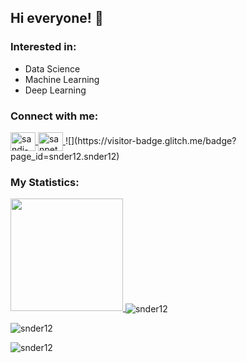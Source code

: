## Hi everyone! 👋

### Interested in:
- Data Science
- Machine Learning
- Deep Learning

<!--
**snder12/snder12** is a ✨ _special_ ✨ repository because its `README.md` (this file) appears on your GitHub profile.

Here are some ideas to get you started:
- 🔭 I’m currently studying on Bangkit 2022!
- 🌱 I’m currently learning Machine Learning
- 🔭 I’m currently working on ...
- 🌱 I’m currently learning ...
- 👯 I’m looking to collaborate on ...
- 🤔 I’m looking for help with ...
- 💬 Ask me about ...
- 📫 How to reach me: ...
- 😄 Pronouns: ...
- ⚡ Fun fact: ...
-->


### Connect with me:
<p>
  <a href="https://www.linkedin.com/in/sandi-yusuf-24941a21a/" target="blank">
    <img align="center" src="https://raw.githubusercontent.com/rahuldkjain/github-profile-readme-generator/master/src/images/icons/Social/linked-in-alt.svg" alt="sandi-yusuf-24941a21a" height="30" width="40" />
  </a>
  <a href="https://instagram.com/sanpetod" target="blank">
    <img align="center" src="https://raw.githubusercontent.com/rahuldkjain/github-profile-readme-generator/master/src/images/icons/Social/instagram.svg" alt="sanpetod" height="30" width="40" />
    </a>
    <a>
      ![](https://visitor-badge.glitch.me/badge?page_id=snder12.snder12)
    </a>
</p>



### My Statistics:
<p>
  <a href="https://github.com/snder12">
    <img height="180em" src="https://github-readme-stats-eight-theta.vercel.app/api?username=snder12&show_icons=true&theme=algolia&include_all_commits=true&count_private=true"/>
  </a>
  <a>
    <img align="center" src="https://github-readme-stats.vercel.app/api?username=snder12&show_icons=true&locale=en" alt="snder12" />
  </a>
</p>

<p>
  <img align="center" src="https://github-readme-stats.vercel.app/api/top-langs?username=snder12&show_icons=true&locale=en&layout=compact" alt="snder12" />
</p>

<p>
  <img align="center" src="https://github-readme-streak-stats.herokuapp.com/?user=snder12&" alt="snder12" />
</p>
